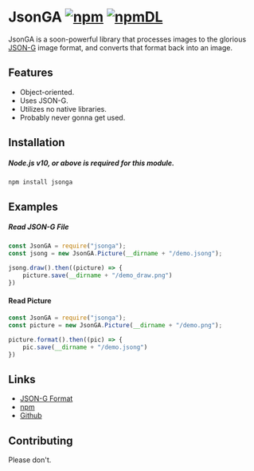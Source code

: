 # JsonGA [![npm](https://img.shields.io/npm/v/jsonga.svg)](https://www.npmjs.com/package/jsonga) [![npmDL](https://img.shields.io/npm/dt/jsonga.svg?maxAge=3600)](https://www.npmjs.com/package/jsonga)

JsonGA is a soon-powerful library that processes images to the glorious [JSON-G](https://github.com/Roadcrosser/JSON-G) image format, and converts that format back into an image.

## Features
- Object-oriented.
- Uses JSON-G.
- Utilizes no native libraries.
- Probably never gonna get used.

## Installation
##### Node.js v10, or above is required for this module.
`npm install jsonga`

## Examples
##### Read JSON-G File
```js
const JsonGA = require("jsonga");
const jsong = new JsonGA.Picture(__dirname + "/demo.jsong");

jsong.draw().then((picture) => {
    picture.save(__dirname + "/demo_draw.png")
})
```

#### Read Picture
```js
const JsonGA = require("jsonga");
const picture = new JsonGA.Picture(__dirname + "/demo.png");

picture.format().then((pic) => {
    pic.save(__dirname + "/demo.jsong")
})
```

## Links
- [JSON-G Format](https://github.com/Roadcrosser/JSON-G)
- [npm](https://www.npmjs.com/package/jsonga)
- [Github](https://github.com/momijiln/jsonga)

## Contributing
Please don't.
